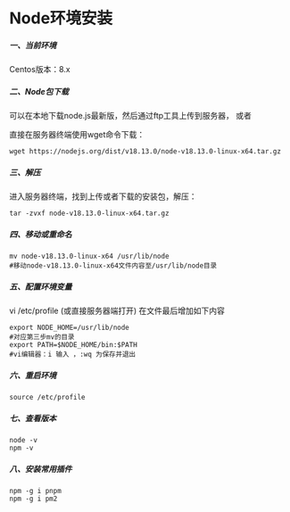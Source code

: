 # Node环境安装

##### 一、当前环境

Centos版本：8.x

##### 二、Node包下载

可以在本地下载node.js最新版，然后通过ftp工具上传到服务器，
或者

直接在服务器终端使用wget命令下载：

```
wget https://nodejs.org/dist/v18.13.0/node-v18.13.0-linux-x64.tar.gz
```

##### 三、解压

进入服务器终端，找到上传或者下载的安装包，解压：

```
tar -zvxf node-v18.13.0-linux-x64.tar.gz
```

##### 四、移动或重命名

```
mv node-v18.13.0-linux-x64 /usr/lib/node
#移动node-v18.13.0-linux-x64文件内容至/usr/lib/node目录
```

##### 五、配置环境变量

vi /etc/profile (或直接服务器端打开)
在文件最后增加如下内容

```
export NODE_HOME=/usr/lib/node
#对应第三步mv的目录
export PATH=$NODE_HOME/bin:$PATH
#vi编辑器：i 输入 ，:wq 为保存并退出
```

##### 六、重启环境

```
source /etc/profile
```

##### 七、查看版本

```
node -v
npm -v
```

##### 八、安装常用插件

```
npm -g i pnpm
npm -g i pm2
```